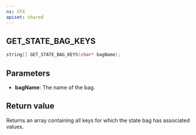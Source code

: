 ```yaml
---
ns: CFX
apiset: shared
---
```

## GET_STATE_BAG_KEYS

```c
string[] GET_STATE_BAG_KEYS(char* bagName);
```

## Parameters
* **bagName**: The name of the bag.

## Return value
Returns an array containing all keys for which the state bag has associated values.
